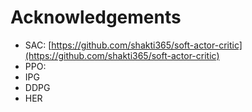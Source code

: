 # Acknowledgements
* SAC: [https://github.com/shakti365/soft-actor-critic](https://github.com/shakti365/soft-actor-critic)
* PPO: 
* IPG
* DDPG
* HER